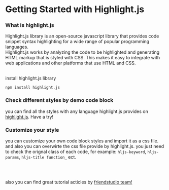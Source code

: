 # Getting Started with Highlight.js

### What is highlight.js

Highlight.js library is an open-source javascript library that provides code snippet syntax highlighting for a wide range of popular programming languages.
<br/>
Highlight.js works by analyzing the code to be highlighted and generating HTML markup that is styled with CSS. This makes it easy to integrate with web applications and other platforms that use HTML and CSS.
<br/>
<br/>

install highlight.js library

```
npm install highlight.js
```

### Check different styles by demo code block

you can find all the styles with any language highlight.js provides on [highlight.js](https://highlightjs.org/demo). Have a try!

### Customize your style

you can customize your own code block styles and import it as a css file. and also you can overwirte the css file provide by highlight.js. you just need to check the orignal class of each code, for example: `hljs-keyword`, `hljs-params`, `hljs-title function_` ect.

<br/>
<br/>

also you can find great tutorial acticles by [friendstudio team!](https://www.friendstudio.net/how-to-use-highlightjs-with-react/)
